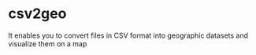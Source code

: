 # csv2geo
It enables you to convert files in CSV format into geographic datasets and visualize them on a map
